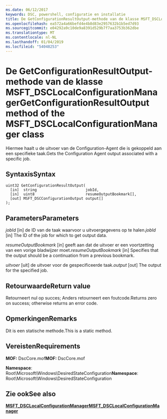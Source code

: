 ```yaml
---
ms.date: 06/12/2017
keywords: DSC, powershell, configuratie en installatie
title: De GetConfigurationResultOutput-methode van de klasse MSFT_DSCLocalConfigurationManager
ms.openlocfilehash: ea572a4a66befd4e4b8d83e2957632b1b5ed7d93
ms.sourcegitcommit: e04292a9c10de9a8391d529b7f7aa3753b362dbe
ms.translationtype: MT
ms.contentlocale: nl-NL
ms.lasthandoff: 01/04/2019
ms.locfileid: "54048253"
---
```

# <a name="getconfigurationresultoutput-method-of-the-msftdsclocalconfigurationmanager-class"></a><span data-ttu-id="47232-103">De GetConfigurationResultOutput-methode van de klasse MSFT_DSCLocalConfigurationManager</span><span class="sxs-lookup"><span data-stu-id="47232-103">GetConfigurationResultOutput method of the MSFT_DSCLocalConfigurationManager class</span></span>

<span data-ttu-id="47232-104">Hiermee haalt u de uitvoer van de Configuration-Agent die is gekoppeld aan een specifieke taak.</span><span class="sxs-lookup"><span data-stu-id="47232-104">Gets the Configuration Agent output associated with a specific job.</span></span>

## <a name="syntax"></a><span data-ttu-id="47232-105">Syntaxis</span><span class="sxs-lookup"><span data-stu-id="47232-105">Syntax</span></span>

```mof
uint32 GetConfigurationResultOutput(
  [in]  string                      jobId,
  [in]  uint8                       resumeOutputBookmark[],
  [out] MSFT_DSCConfigurationOutput output[]
);
```

## <a name="parameters"></a><span data-ttu-id="47232-106">Parameters</span><span class="sxs-lookup"><span data-stu-id="47232-106">Parameters</span></span>

<span data-ttu-id="47232-107">*jobId* \[in\] de ID van de taak waarvoor u uitvoergegevens op te halen.</span><span class="sxs-lookup"><span data-stu-id="47232-107">*jobId* \[in\] The ID of the job for which to get output data.</span></span>

<span data-ttu-id="47232-108">*resumeOutputBookmark* \[in\] geeft aan dat de uitvoer er een voortzetting van een vorige bladwijzer moet.</span><span class="sxs-lookup"><span data-stu-id="47232-108">*resumeOutputBookmark* \[in\] Specifies that the output should be a continuation from a previous bookmark.</span></span>

<span data-ttu-id="47232-109">*uitvoer* \[uit\] de uitvoer voor de gespecificeerde taak.</span><span class="sxs-lookup"><span data-stu-id="47232-109">*output* \[out\] The output for the specified job.</span></span>

## <a name="return-value"></a><span data-ttu-id="47232-110">Retourwaarde</span><span class="sxs-lookup"><span data-stu-id="47232-110">Return value</span></span>

<span data-ttu-id="47232-111">Retourneert nul op succes; Anders retourneert een foutcode.</span><span class="sxs-lookup"><span data-stu-id="47232-111">Returns zero on success; otherwise returns an error code.</span></span>

## <a name="remarks"></a><span data-ttu-id="47232-112">Opmerkingen</span><span class="sxs-lookup"><span data-stu-id="47232-112">Remarks</span></span>

<span data-ttu-id="47232-113">Dit is een statische methode.</span><span class="sxs-lookup"><span data-stu-id="47232-113">This is a static method.</span></span>

## <a name="requirements"></a><span data-ttu-id="47232-114">Vereisten</span><span class="sxs-lookup"><span data-stu-id="47232-114">Requirements</span></span>

<span data-ttu-id="47232-115">**MOF:** DscCore.mof</span><span class="sxs-lookup"><span data-stu-id="47232-115">**MOF:** DscCore.mof</span></span>

<span data-ttu-id="47232-116">**Namespace**: Root\Microsoft\Windows\DesiredStateConfiguration</span><span class="sxs-lookup"><span data-stu-id="47232-116">**Namespace**: Root\Microsoft\Windows\DesiredStateConfiguration</span></span>

## <a name="see-also"></a><span data-ttu-id="47232-117">Zie ook</span><span class="sxs-lookup"><span data-stu-id="47232-117">See also</span></span>

[<span data-ttu-id="47232-118">**MSFT_DSCLocalConfigurationManager**</span><span class="sxs-lookup"><span data-stu-id="47232-118">**MSFT_DSCLocalConfigurationManager**</span></span>](msft-dsclocalconfigurationmanager.md)